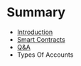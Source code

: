 # Summary

* [Introduction](README.md)
* [Smart Contracts](smart-contracts.md)
* [Q&A](qanda.md)
* Types Of Accounts

